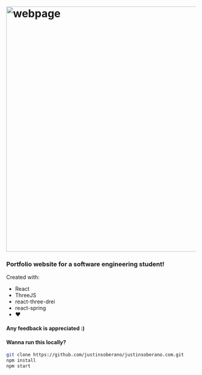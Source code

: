 # <img width="652" alt="webpage" src="https://github.com/justinsoberano/justinsoberano.com/assets/85086812/21db9c46-ba1c-4c2d-89a2-061b9407ac7b">
### Portfolio website for a software engineering student!

Created with:
 - React
 - ThreeJS
 - react-three-drei
 - react-spring
 - ❤️

#### Any feedback is appreciated :)

#### Wanna run this locally?
```bash
git clone https://github.com/justinsoberano/justinsoberano.com.git
npm install
npm start
```

